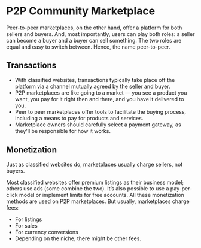 # P2P Community Marketplace

Peer-to-peer marketplaces, on the other hand, offer a platform for both sellers and buyers. And, most importantly, users can play both roles: a seller can become a buyer and a buyer can sell something. The two roles are equal and easy to switch between. Hence, the name peer-to-peer.

## Transactions
- With classified websites, transactions typically take place off the platform via a channel mutually agreed by the seller and buyer.
- P2P marketplaces are like going to a market — you see a product you want, you pay for it right then and there, and you have it delivered to you.
- Peer to peer marketplaces offer tools to facilitate the buying process, including a means to pay for products and services.
- Marketplace owners should carefully select a payment gateway, as they'll be responsible for how it works.

## Monetization

Just as classified websites do, marketplaces usually charge sellers, not buyers.

Most classified websites offer premium listings as their business model; others use ads (some combine the two). It’s also possible to use a pay-per-click model or implement limits for free accounts. All these monetization methods are used on P2P marketplaces. But usually, marketplaces charge fees:

- For listings
- For sales
- For currency conversions
- Depending on the niche, there might be other fees.